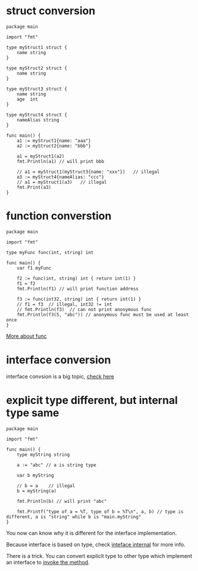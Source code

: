 # struct conversion

```
package main

import "fmt"

type myStruct1 struct {
	name string
}

type myStruct2 struct {
	name string
}

type myStruct3 struct {
	name string
	age  int
}

type myStruct4 struct {
	nameAlias string
}

func main() {
	a1 := myStruct1{name: "aaa"}
	a2 := myStruct2{name: "bbb"}

	a1 = myStruct1(a2)
	fmt.Println(a1) // will print bbb

	// a1 = myStruct1(myStruct3{name: "xxx"})	// illegal
	a3 := myStruct4{nameAlias: "ccc"}
	// a1 = myStruct1(a3)	// illegal
	fmt.Print(a3)
}

```

# function converstion

```
package main

import "fmt"

type myFunc func(int, string) int

func main() {
	var f1 myFunc

	f2 := func(int, string) int { return int(1) }
	f1 = f2
	fmt.Println(f1) // will print function address

	f3 := func(int32, string) int { return int(1) }
	// f1 = f3	// illegal, int32 != int
	// fmt.Println(f3)	// can not print anonymous func
	fmt.Println(f3(5, "abc")) // anonymous func must be used at least once
}
```

[More about func](func.md)

# interface conversion

interface convsion is a big topic, [check here](interface.md)

# explicit type different, but internal type same

```
package main

import "fmt"

func main() {
	type myString string

	a := "abc" // a is string type

	var b myString

	// b = a	// illegal
	b = myString(a)

	fmt.Println(b) // will print "abc"

	fmt.Printf("type of a = %T, type of b = %T\n", a, b) // type is different, a is "string" while b is "main.myString"
}
```
You now can know why it is different for the interface implementation.

Because interface is based on type, check [inteface internal](interface.md) for more info.

There is a trick. You can convert explicit type to other type which implement an interface to [invoke the method](https://golang.org/doc/effective_go.html#conversions).

